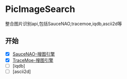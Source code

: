 # PicImageSearch
整合图片识别api,包括SauceNAO,tracemoe,iqdb,ascii2d等
## 开始
- [x] [SauceNAO-搜图引擎](https://github.com/kitUIN/PicImageSearch/wiki/SauceNAO)
- [x] [TraceMoe-搜图引擎](https://github.com/kitUIN/PicImageSearch/wiki/TraceMoe)
- [ ] [iqdb]
- [ ] [ascii2d]